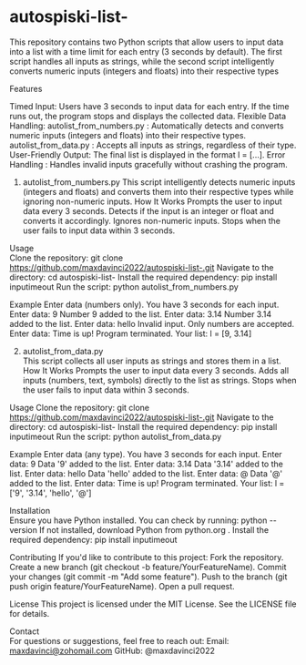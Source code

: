 # autospiski-list-
This repository contains two Python scripts that allow users to input data into a list with a time limit for each entry (3 seconds by default). The first script handles all inputs as strings, while the second script intelligently converts numeric inputs (integers and floats) into their respective types


Features  

Timed Input:
  Users have 3 seconds to input data for each entry. If the time runs out, the program stops and displays the collected data.
Flexible Data Handling:
  autolist_from_numbers.py : Automatically detects and converts numeric inputs (integers and floats) into their respective types.
  autolist_from_data.py : Accepts all inputs as strings, regardless of their type.
User-Friendly Output:
  The final list is displayed in the format l = [...].
Error Handling :
  Handles invalid inputs gracefully without crashing the program.

1. autolist_from_numbers.py
This script intelligently detects numeric inputs (integers and floats) and converts them into their respective types while ignoring non-numeric inputs. 
  How It Works
    Prompts the user to input data every 3 seconds.
    Detects if the input is an integer or float and converts it accordingly.
    Ignores non-numeric inputs.
    Stops when the user fails to input data within 3 seconds.

Usage  
  Clone the repository:
    git clone https://github.com/maxdavinci2022/autospiski-list-.git
Navigate to the directory:
    cd autospiski-list-
Install the required dependency:
    pip install inputimeout
Run the script:
    python autolist_from_numbers.py   

Example
    Enter data (numbers only). You have 3 seconds for each input.
    Enter data: 9
    Number 9 added to the list.
    Enter data: 3.14
    Number 3.14 added to the list.
    Enter data: hello
    Invalid input. Only numbers are accepted.
    Enter data: 
    Time is up! Program terminated.
    Your list: l = [9, 3.14]

2. autolist_from_data.py  
This script collects all user inputs as strings and stores them in a list. 
  How It Works
    Prompts the user to input data every 3 seconds.
    Adds all inputs (numbers, text, symbols) directly to the list as strings.
    Stops when the user fails to input data within 3 seconds.

Usage
  Clone the repository:
    git clone https://github.com/maxdavinci2022/autospiski-list-.git
Navigate to the directory:
    cd autospiski-list-
Install the required dependency:
    pip install inputimeout
Run the script:
    python autolist_from_data.py

Example
    Enter data (any type). You have 3 seconds for each input.
    Enter data: 9
    Data '9' added to the list.
    Enter data: 3.14
    Data '3.14' added to the list.
    Enter data: hello
    Data 'hello' added to the list.
    Enter data: @
    Data '@' added to the list.
    Enter data: 
    Time is up! Program terminated.
    Your list: l = ['9', '3.14', 'hello', '@']

Installation  
  Ensure you have Python installed. You can check by running: 
    python --version
If not installed, download Python from python.org . 
  Install the required dependency: 
    pip install inputimeout

Contributing
  If you'd like to contribute to this project: 
    Fork the repository.
    Create a new branch (git checkout -b feature/YourFeatureName).
    Commit your changes (git commit -m "Add some feature").
    Push to the branch (git push origin feature/YourFeatureName).
    Open a pull request.  

License
  This project is licensed under the MIT License. See the LICENSE  file for details. 

Contact  
  For questions or suggestions, feel free to reach out: 
    Email: maxdavinci@zohomail.com 
    GitHub: @maxdavinci2022 
